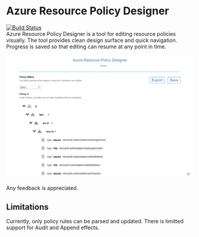 # Azure Resource Policy Designer
[![Build Status](https://mnankov.visualstudio.com/_apis/public/build/definitions/2ec24b12-fd03-4b5d-811c-5eb5c5ffd09d/8/badge)](https://mnankov.visualstudio.com/_apis/public/build/definitions/2ec24b12-fd03-4b5d-811c-5eb5c5ffd09d/8/badge)  
Azure Resource Policy Designer is a tool for editing resource policies visually.
The tool provides clean design surface and quick navigation. Progress is saved so that editing can resume at any point in time.

![Screenshot 1](/images/designer1.PNG)

Any feedback is appreciated.

## Limitations

Currently, only policy rules can be parsed and updated.
There is limitted support for Audit and Append effects.
